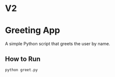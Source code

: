 # V2
# Greeting App

A simple Python script that greets the user by name.

## How to Run

```bash
python greet.py

